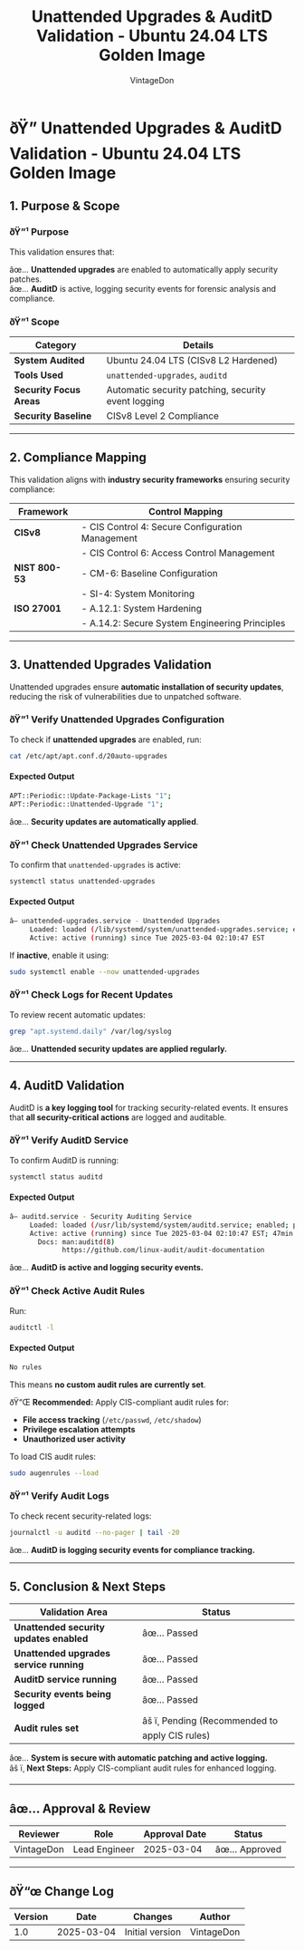 ﻿---
title: "Unattended Upgrades & AuditD Validation - Ubuntu 24.04 LTS Golden Image"
description: "Verification of unattended security updates and AuditD logging for system compliance on the hardened Ubuntu 24.04 LTS golden image."
author: "VintageDon"
tags: ["CISv8", "Security Patching", "AuditD", "Compliance", "Ubuntu Security"]
category: "Security & Compliance"
kb_type: "Validation Report"
version: "1.0"
status: "Final"
last_updated: "2025-03-04"
---

# **ðŸ” Unattended Upgrades & AuditD Validation - Ubuntu 24.04 LTS Golden Image**

## **1. Purpose & Scope**  

### **ðŸ”¹ Purpose**  

This validation ensures that:  

âœ… **Unattended upgrades** are enabled to automatically apply security patches.  
âœ… **AuditD** is active, logging security events for forensic analysis and compliance.  

### **ðŸ”¹ Scope**  

| **Category**             | **Details** |
|--------------------------|------------|
| **System Audited**       | Ubuntu 24.04 LTS (CISv8 L2 Hardened) |
| **Tools Used**           | `unattended-upgrades`, `auditd` |
| **Security Focus Areas** | Automatic security patching, security event logging |
| **Security Baseline**    | CISv8 Level 2 Compliance |

---

## **2. Compliance Mapping**  

This validation aligns with **industry security frameworks** ensuring security compliance:  

| **Framework**    | **Control Mapping** |  
|-----------------|---------------------|  
| **CISv8**       | - CIS Control 4: Secure Configuration Management  |
|                 | - CIS Control 6: Access Control Management  |
| **NIST 800-53** | - CM-6: Baseline Configuration  |
|                 | - SI-4: System Monitoring  |
| **ISO 27001**   | - A.12.1: System Hardening  |
|                 | - A.14.2: Secure System Engineering Principles |

---

## **3. Unattended Upgrades Validation**  

Unattended upgrades ensure **automatic installation of security updates**, reducing the risk of vulnerabilities due to unpatched software.

### **ðŸ”¹ Verify Unattended Upgrades Configuration**  

To check if **unattended upgrades** are enabled, run:  

```bash
cat /etc/apt/apt.conf.d/20auto-upgrades
```

#### **Expected Output**  

```bash
APT::Periodic::Update-Package-Lists "1";
APT::Periodic::Unattended-Upgrade "1";
```

âœ… **Security updates are automatically applied**.

### **ðŸ”¹ Check Unattended Upgrades Service**  

To confirm that `unattended-upgrades` is active:  

```bash
systemctl status unattended-upgrades
```

#### **Expected Output**  

```bash
â— unattended-upgrades.service - Unattended Upgrades
     Loaded: loaded (/lib/systemd/system/unattended-upgrades.service; enabled)
     Active: active (running) since Tue 2025-03-04 02:10:47 EST
```

If **inactive**, enable it using:  

```bash
sudo systemctl enable --now unattended-upgrades
```

### **ðŸ”¹ Check Logs for Recent Updates**  

To review recent automatic updates:  

```bash
grep "apt.systemd.daily" /var/log/syslog
```

âœ… **Unattended security updates are applied regularly.**

---

## **4. AuditD Validation**  

AuditD is **a key logging tool** for tracking security-related events. It ensures that **all security-critical actions** are logged and auditable.

### **ðŸ”¹ Verify AuditD Service**  

To confirm AuditD is running:  

```bash
systemctl status auditd
```

#### **Expected Output**  

```bash
â— auditd.service - Security Auditing Service
     Loaded: loaded (/usr/lib/systemd/system/auditd.service; enabled; preset: enabled)
     Active: active (running) since Tue 2025-03-04 02:10:47 EST; 47min ago
       Docs: man:auditd(8)
             https://github.com/linux-audit/audit-documentation
```

âœ… **AuditD is active and logging security events.**

### **ðŸ”¹ Check Active Audit Rules**  

Run:

```bash
auditctl -l
```

#### **Expected Output**  

```bash
No rules
```

This means **no custom audit rules are currently set**.  

ðŸ“Œ **Recommended:** Apply CIS-compliant audit rules for:  

- **File access tracking** (`/etc/passwd`, `/etc/shadow`)  
- **Privilege escalation attempts**  
- **Unauthorized user activity**  

To load CIS audit rules:  

```bash
sudo augenrules --load
```

### **ðŸ”¹ Verify Audit Logs**  

To check recent security-related logs:  

```bash
journalctl -u auditd --no-pager | tail -20
```

âœ… **AuditD is logging security events for compliance tracking.**

---

## **5. Conclusion & Next Steps**  

| **Validation Area**                  | **Status** |
|--------------------------------------|------------|
| **Unattended security updates enabled**  | âœ… Passed |
| **Unattended upgrades service running**  | âœ… Passed |
| **AuditD service running**               | âœ… Passed |
| **Security events being logged**         | âœ… Passed |
| **Audit rules set**                      | âš ï¸ Pending (Recommended to apply CIS rules) |

âœ… **System is secure with automatic patching and active logging.**  
âš ï¸ **Next Steps:** Apply CIS-compliant audit rules for enhanced logging.  

---

## **âœ… Approval & Review**  

| **Reviewer** | **Role** | **Approval Date** | **Status** |
|-------------|---------|------------------|------------|
| VintageDon | Lead Engineer | 2025-03-04 | âœ… Approved |

---

## **ðŸ“œ Change Log**  

| **Version** | **Date** | **Changes** | **Author** |
|------------|---------|-------------|------------|
| 1.0 | 2025-03-04 | Initial version | VintageDon |


